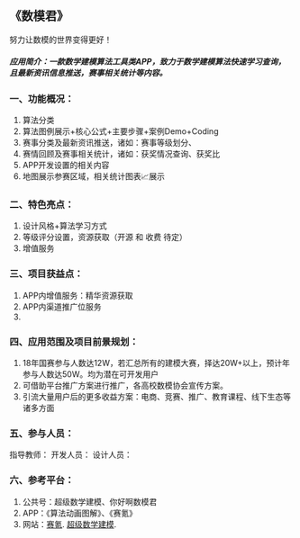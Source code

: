 ## 《数模君》
努力让数模的世界变得更好！
##### 应用简介：一款数学建模算法工具类APP，致力于数学建模算法快速学习查询，且最新资讯信息推送，赛事相关统计等内容。
### 一、功能概况：
1. 算法分类
2. 算法图例展示+核心公式+主要步骤+案例Demo+Coding
3. 赛事分类及最新资讯推送，诸如：赛事等级划分、
4. 赛情回顾及赛事相关统计，诸如：获奖情况查询、获奖比
5. APP开发设置的相关内容
6. 地图展示参赛区域，相关统计图表📈展示
### 二、特色亮点：
1. 设计风格+算法学习方式
2. 等级评分设置，资源获取（开源 和 收费  待定）
3. 增值服务
### 三、项目获益点：
1. APP内增值服务：精华资源获取
2. APP内渠道推广位服务
3. 
### 四、应用范围及项目前景规划：
1. 18年国赛参与人数达12W，若汇总所有的建模大赛，择达20W+以上，预计年参与人数达50W。均为潜在可开发用户
2. 可借助平台推广方案进行推广，各高校数模协会宣传方案。
3. 引流大量用户后的更多收益方案：电商、竞赛、推广、教育课程、线下生态等诸多方面
### 五、参与人员：
指导教师：
开发人员：
设计人员：

### 六、参考平台：
1. 公共号：超级数学建模、你好啊数模君
2. APP：《算法动画图解》、《赛氪》
3. 网站：[赛氪](http://www.saikr.com/).    [超级数学建模](http://www.cjsxjm.com/).
